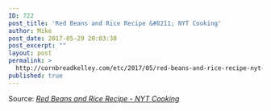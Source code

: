 ```yaml
---
ID: 722
post_title: 'Red Beans and Rice Recipe &#8211; NYT Cooking'
author: Mike
post_date: 2017-05-29 20:03:30
post_excerpt: ""
layout: post
permalink: >
  http://cornbreadkelley.com/etc/2017/05/red-beans-and-rice-recipe-nyt-cooking/
published: true
---
```

Source: <em><a href="https://cooking.nytimes.com/recipes/1016675-red-beans-and-rice?action=click&amp;module=Collection%20Band%20Recipe%20Card&amp;region=24%20Dishes%20That%20Taste%20Better%20on%20the%20Second%20(or%20Third)%20Day&amp;pgType=supercollection&amp;rank=19">Red Beans and Rice Recipe - NYT Cooking</a></em>